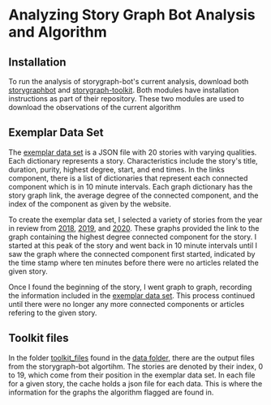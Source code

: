 # Analyzing Story Graph Bot Analysis and Algorithm

## Installation

To run the analysis of storygraph-bot's current analysis, download both [storygraphbot](https://github.com/oduwsdl/storygraphbot) and [storygraph-toolkit](https://github.com/oduwsdl/storygraph-toolkit). Both modules have installation instructions as part of their repository. These two modules are used to download the observations of the current algorithm

## Exemplar Data Set

The [exemplar data set](data/exemplar_dataset.json) is a JSON file with 20 stories with varying qualities. Each dictionary represents a story. Characteristics include the story's title, duration, purity, highest degree, start, and end times. In the links component, there is a list of dictionaries that represent each connected component which is in 10 minute intervals. Each graph dictionary has the story graph link, the average degree of the connected component, and the index of the component as given by the website. 

To create the exemplar data set, I selected a variety of stories from the year in review from [2018](https://storygraph.cs.odu.edu/studies/2019-03/365-dots-in-2018/), [2019](https://storygraph.cs.odu.edu/studies/2019-12/365-dots-in-2019/), and [2020](https://storygraph.cs.odu.edu/studies/2021-01/366-dots-in-2020/). These graphs provided the link to the graph containing the highest degree connected component for the story. I started at this peak of the story and went back in 10 minute intervals until I saw the graph where the connected component first started, indicated by the time stamp where ten minutes before there were no articles related the given story.

Once I found the beginning of the story, I went graph to graph, recording the information included in the [exemplar data set](data/exemplar_dataset.json). This process continued until there were no longer any more connected components or articles refering to the given story.

## Toolkit files

In the folder [toolkit_files](data/toolkit_files) found in the [data folder](data), there are the output files from the storygraph-bot algortihm. The stories are denoted by their index, 0 to 19, which come from their position in the exemplar data set. In each file for a given story, the cache holds a json file for each data. This is where the information for the graphs the algorithm flagged are found in. 

